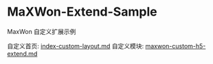 # MaXWon-Extend-Sample

MaxWon 自定义扩展示例

自定义首页: [index-custom-layout.md](./index-custom-layout.md)
自定义模块: [maxwon-custom-h5-extend.md](./maxwon-custom-h5-extend.md)
